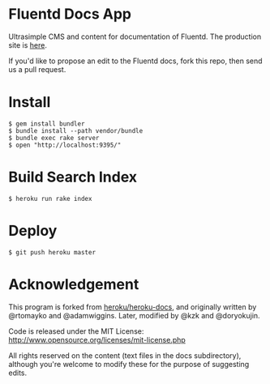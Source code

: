 # Fluentd Docs App

Ultrasimple CMS and content for documentation of Fluentd.  The production site is [here](http://docs.fluentd.org/).

If you'd like to propose an edit to the Fluentd docs, fork this repo, then send us a pull request.

# Install

    $ gem install bundler
    $ bundle install --path vendor/bundle
    $ bundle exec rake server
    $ open "http://localhost:9395/"

# Build Search Index

    $ heroku run rake index

# Deploy

    $ git push heroku master

# Acknowledgement

This program is forked from [heroku/heroku-docs](http://github.com/heroku/heroku-docs), and originally written by @rtomayko and @adamwiggins. Later, modified by @kzk and @doryokujin.

Code is released under the MIT License: http://www.opensource.org/licenses/mit-license.php

All rights reserved on the content (text files in the docs subdirectory), although you're welcome to modify these for the purpose of suggesting edits.
